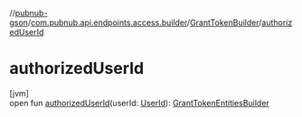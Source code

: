 //[pubnub-gson](../../../index.md)/[com.pubnub.api.endpoints.access.builder](../index.md)/[GrantTokenBuilder](index.md)/[authorizedUserId](authorized-user-id.md)

# authorizedUserId

[jvm]\
open fun [authorizedUserId](authorized-user-id.md)(userId: [UserId](../../../../pubnub-gson/com.pubnub.api/-user-id/index.md)): [GrantTokenEntitiesBuilder](../-grant-token-entities-builder/index.md)
